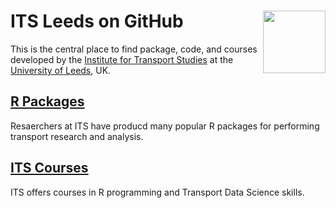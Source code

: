 
<!-- README.md is generated from README.Rmd. Please edit that file -->

# ITS Leeds on GitHub <img src='https://www.ciht.org.uk/media/8292/leeds-its-logo.png' align="right" height=100/>

This is the central place to find package, code, and courses developed
by the [Institute for Transport
Studies](https://environment.leeds.ac.uk/transport) at the [University
of Leeds](https://www.leeds.ac.uk/), UK.

## [R Packages](https://itsleeds.github.io/articles/R_Packages.html)

Resaerchers at ITS have producd many popular R packages for performing
transport research and analysis.

## [ITS Courses](https://itsleeds.github.io/articles/Courses.html)

ITS offers courses in R programming and Transport Data Science skills.
